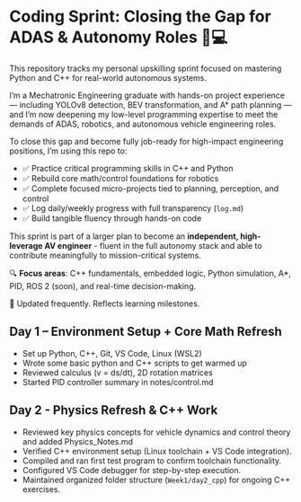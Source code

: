 # Coding Sprint: Closing the Gap for ADAS & Autonomy Roles 🚗💻

This repository tracks my personal upskilling sprint focused on mastering Python and C++ for real-world autonomous systems.

I’m a Mechatronic Engineering graduate with hands-on project experience — including YOLOv8 detection, BEV transformation, and A* path planning — and I’m now deepening my low-level programming expertise to meet the demands of ADAS, robotics, and autonomous vehicle engineering roles.

To close this gap and become fully job-ready for high-impact engineering positions, I’m using this repo to:

- ✅ Practice critical programming skills in C++ and Python
- ✅ Rebuild core math/control foundations for robotics
- ✅ Complete focused micro-projects tied to planning, perception, and control
- ✅ Log daily/weekly progress with full transparency (`log.md`)
- ✅ Build tangible fluency through hands-on code

This sprint is part of a larger plan to become an **independent, high-leverage AV engineer** - fluent in the full autonomy stack and able to contribute meaningfully to mission-critical systems.

🔍 **Focus areas**: C++ fundamentals, embedded logic, Python simulation, A*, PID, ROS 2 (soon), and real-time decision-making.

📌 Updated frequently. Reflects learning milestones.

## Day 1 – Environment Setup + Core Math Refresh

- Set up Python, C++, Git, VS Code, Linux (WSL2)
- Wrote some basic python and C++ scripts to get warmed up
- Reviewed calculus (v = ds/dt), 2D rotation matrices
- Started PID controller summary in notes/control.md


## Day 2 - Physics Refresh & C++ Work
- Reviewed key physics concepts for vehicle dynamics and control theory and added Physics_Notes.md
- Verified C++ environment setup (Linux toolchain + VS Code integration).
- Compiled and ran first test program to confirm toolchain functionality.
- Configured VS Code debugger for step-by-step execution.
- Maintained organized folder structure (`Week1/day2_cpp`) for ongoing C++ exercises.




